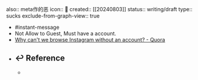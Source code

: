 also:: meta作的恶
icon:: 🤮
created:: [[20240803]]
status:: writing/draft
type:: sucks
exclude-from-graph-view:: true

- #instant-message
- Not Allow to Guest, Must have a account.
- [Why can't we browse Instagram without an account? - Quora](https://www.quora.com/Why-cant-we-browse-Instagram-without-an-account)
- ## ↩ Reference
  -
